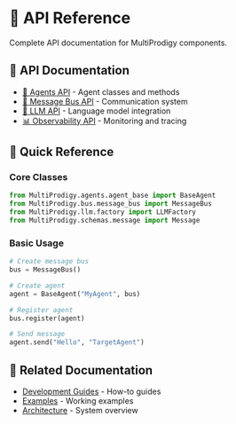 # 🔌 API Reference

Complete API documentation for MultiProdigy components.

## 📁 API Documentation

- [🤖 Agents API](agents.md) - Agent classes and methods
- [🚌 Message Bus API](message_bus.md) - Communication system
- [🧠 LLM API](llm.md) - Language model integration
- [📊 Observability API](observability.md) - Monitoring and tracing

## 🚀 Quick Reference

### Core Classes
```python
from MultiProdigy.agents.agent_base import BaseAgent
from MultiProdigy.bus.message_bus import MessageBus
from MultiProdigy.llm.factory import LLMFactory
from MultiProdigy.schemas.message import Message
```

### Basic Usage
```python
# Create message bus
bus = MessageBus()

# Create agent
agent = BaseAgent("MyAgent", bus)

# Register agent
bus.register(agent)

# Send message
agent.send("Hello", "TargetAgent")
```

## 🔗 Related Documentation

- [Development Guides](../guides/) - How-to guides
- [Examples](../../demo/) - Working examples
- [Architecture](../architecture.md) - System overview